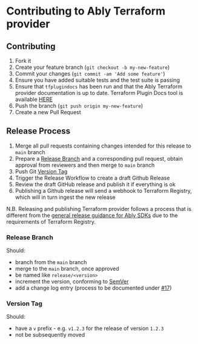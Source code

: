 # Contributing to Ably Terraform provider

## Contributing

1. Fork it
2. Create your feature branch (`git checkout -b my-new-feature`)
3. Commit your changes (`git commit -am 'Add some feature'`)
4. Ensure you have added suitable tests and the test suite is passing
5. Ensure that `tfplugindocs` has been run and that the Ably Terraform provider documentation is up to date. Terraform Plugin Docs tool is available [HERE](https://github.com/hashicorp/terraform-plugin-docs)
6. Push the branch (`git push origin my-new-feature`)
7. Create a new Pull Request

## Release Process

1. Merge all pull requests containing changes intended for this release to `main` branch
2. Prepare a [Release Branch](#release-branch) and a corresponding pull request, obtain approval from reviewers and then merge to `main` branch
3. Push Git [Version Tag](#version-tag)
4. Trigger the Release Workflow to create a draft Github Release
5. Review the draft GitHub release and publish it if everything is ok
6. Publishing a Github release will send a webhook to Terraform Registry, which will in turn ingest the new release

N.B. Releasing and publishing Terraform provider follows a process that is different from the [general release guidance for Ably SDKs](https://github.com/ably/engineering/blob/main/sdk/releases.md) due to the requirements of Terraform Registry.

### Release Branch

Should:

- branch from the `main` branch
- merge to the `main` branch, once approved
- be named like `release/<version>`
- increment the version, conforming to [SemVer](https://semver.org/)
- add a change log entry (process to be documented under [#17](https://github.com/ably/engineering/issues/17))

### Version Tag

Should:

- have a `v` prefix - e.g. `v1.2.3` for the release of version `1.2.3`
- not be subsequently moved
